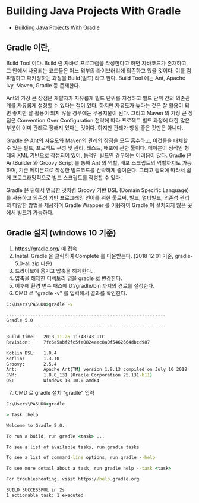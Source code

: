 # Building Java Projects With Gradle
- [Building Java Projects With Gradle](https://spring.io/guides/gs/gradle/#initial)

## Gradle 이란,
Build Tool 이다. Build 란 자바로 프로그램을 작성한다고 하면 자바코드가 존재하고, 그 안에서 사용되는 코드들은 어느 외부의 라이브러리에 의존하고 있을 것이다. 이를 컴파일하고 패키징하는 과정을 Build(빌드) 라고 한다. Build Tool 에는 Ant, Apache Ivy, Maven, Gradle 등 존재한다.
   
Ant의 가장 큰 장점은 개발자가 자유롭게 빌드 단위를 지정하고 빌드 단위 간의 의존관계를 자유롭게 설정할 수 있다는 점이 있다. 하지만 자유도가 높다는 것은 잘 활용이 되면 좋지만 잘 활용이 되지 않을 경우에는 무용지물이 된다. 그리고 Maven 의 가장 큰 장점은 Convention Over Configuration 전략에 따라 프로젝트 빌드 과정에 대한 많은 부분이 이미 관례로 정해져 있다는 것이다. 하지만 관례가 항상 좋은 것만은 아니다.

Gradle 은 Ant의 자유도와 Maven의 관례의 장점을 모두 흡수하고, 이것들을 대체할 수 있는 빌드, 프로젝트 구성 및 관리, 테스트, 배포에 관한 툴이다. 메이븐이 정적인 형태의 XML 기반으로 작성되어 있어, 동적인 빌드인 경우에는 어려움이 많다. Gradle 은 AntBuilder 와 Groovy Script 를 통해 Ant 의 역할, 배포 스크립트의 역할까지도 가능하며, 기존 메이븐으로 작성한 빌드코드를 간략하게 줄여준다. 그리고 필요에 따라서 쉽게 프로그래밍적으로 빌드 스크립트를 작성할 수 있다.
   
Gradle 은 위에서 언급한 것처럼 Groovy 기반 DSL (Domain Specific Language) 를 사용하고 의존성 기반 프로그래밍 언어를 위한 툴로써, 빌드, 멀티빌드, 의존성 관리의 다양한 방법을 제공하며 Gradle Wrapper 를 이용하여 Gradle 이 설치되지 않은 곳에서 빌드가 가능하다.


## Gradle 설치 (windows 10 기준)
1. https://gradle.org/ 에 접속
2. Install Gradle 을 클릭하여 Complete 를 다운받는다. (2018 12 01 기준, gradle-5.0-all.zip 다운)
3. 드라이브에 옮기고 압축을 해제한다.
4. 압축을 해제한 디렉토리 명을 gradle 로 변경한다.
5. 이후에 환경 변수 패스에 D:/gradle/bin 까지의 경로를 설정한다.
6. CMD 로 "gradle -v" 를 입력해서 결과를 확인한다.
```cmd
C:\Users\PASUDO>gradle -v

------------------------------------------------------------
Gradle 5.0
------------------------------------------------------------

Build time:   2018-11-26 11:48:43 UTC
Revision:     7fc6e5abf2fc5fe0824aec8a0f5462664dbcd987

Kotlin DSL:   1.0.4
Kotlin:       1.3.10
Groovy:       2.5.4
Ant:          Apache Ant(TM) version 1.9.13 compiled on July 10 2018
JVM:          1.8.0_131 (Oracle Corporation 25.131-b11)
OS:           Windows 10 10.0 amd64
```
7. CMD 로 gradle 설치 "gradle" 입력
```cmd
C:\Users\PASUDO>gradle

> Task :help

Welcome to Gradle 5.0.

To run a build, run gradle <task> ...

To see a list of available tasks, run gradle tasks

To see a list of command-line options, run gradle --help

To see more detail about a task, run gradle help --task <task>

For troubleshooting, visit https://help.gradle.org

BUILD SUCCESSFUL in 2s
1 actionable task: 1 executed
```
